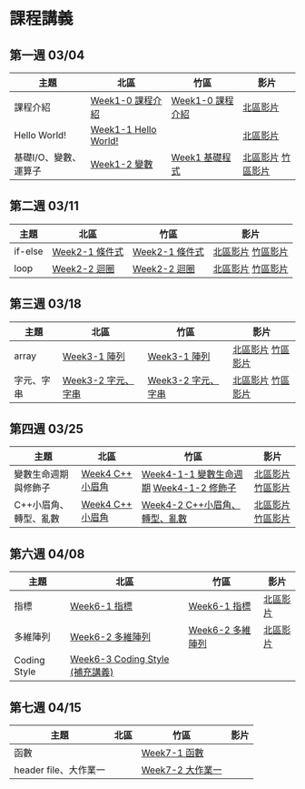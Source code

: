 # 課程講義
## 第一週 03/04

| 主題         | 北區                                      | 竹區 | 影片 |
| ------------ | ----------------------------------------- | ---- | ---- |
|   課程介紹                         |  [Week1-0 課程介紹][tp-introduction]  |  [Week1-0 課程介紹][hc-introduction]   | [北區影片][tp-yt-introduction]   |
|   Hello World!                    |  [Week1-1 Hello World!][tp-helloworld]  |    | [北區影片][tp-yt-helloworld]    |
|   基礎I/O、變數、運算子  |  [Week1-2 變數][tp-variables]  | [Week1 基礎程式][hc-week1course] | [北區影片][tp-yt-variables]  [竹區影片][hc-yt-week1course] |

[tp-introduction]: https://docs.google.com/presentation/d/1gryvGe6K3oip4e50d8LQ4ReqEG2kArjs/edit?usp=sharing&ouid=106647981009000784070&rtpof=true&sd=true
[hc-introduction]: https://drive.google.com/file/d/1vNKLhEMjy_PmKC6X161fExvJEwceZYf7/view?usp=sharing
[tp-variables]: https://slides.com/allen522019/20220305-852e28
[hc-week1course]: https://drive.google.com/file/d/1CXwG-wYO3OAAdh3qfO4HlmB1nZ7mYGR-/view?usp=sharing
[tp-helloworld]: https://slides.com/rubyku/sprout-2022
[tp-yt-introduction]: https://youtu.be/CaEAMLrn-kM
[tp-yt-helloworld]: https://youtu.be/79gUkU7Jct4
[hc-yt-week1course]: https://youtu.be/B9sjhA5kwOk
[tp-yt-variables]: https://youtu.be/LEUKWIHGcT8

## 第二週 03/11

| 主題         | 北區                                      | 竹區 | 影片 |
| ------------ | ----------------------------------------- | ---- | ---- |
|   if-else    |  [Week2-1 條件式][tp-if_else]    | [Week2-1 條件式][hc-if_else]     | [北區影片][tp-yt-if_else]  [竹區影片][hc-yt-if_else]   |
|  loop    |  [Week2-2 迴圈][tp-loop]     |   [Week2-2 迴圈][hc-loop]   |  [北區影片][tp-yt-loop] [竹區影片][hc-yt-loop]   |

[hc-if_else]: https://drive.google.com/file/d/1GsnyPOHVdCoOWINTcuBiGt_q51r7V3EM/view?usp=share_link
[hc-loop]: https://hackmd.io/@Ben1102/BJ3QLuey2
[tp-if_else]: https://slides.com/seanhuang1228/sprout_if_else
[tp-loop]: https://slides.com/seanhuang1228/deck

[hc-yt-loop]: https://youtu.be/FhkLQIKyBTw
[tp-yt-if_else]: https://youtu.be/7iipme8fG8s
[hc-yt-if_else]: https://youtu.be/P3Vvhmac6po
[tp-yt-loop]: https://youtu.be/VeZId6pmC9c

## 第三週 03/18

| 主題         | 北區                                      | 竹區 | 影片 |
| ------------ | ----------------------------------------- | ---- | ---- |
|   array    |  [Week3-1 陣列][tp-array]    | [Week3-1 陣列][hc-array] | [北區影片][tp-yt-array] [竹區影片][hc-yt-array] |
| 字元、字串 |   [Week3-2 字元、字串][tp-cstring]  | [Week3-2 字元、字串][hc-cstring]    |  [北區影片][tp-yt-cstring] [竹區影片][hc-yt-cstring]

[tp-array]: https://slides.com/cswagger/array
[hc-array]: https://docs.google.com/presentation/d/1sDkVsgJBQFDn-qfAzfA2wz2EDkTjBaYTtEN1euaBR60/edit?usp=sharing
[tp-cstring]: https://slides.com/allen522019/20220319-3d32c3
[hc-cstring]: https://slides.com/rassss/deck

[tp-yt-cstring]: https://youtu.be/3MjzPutdChM
[tp-yt-array]: https://youtu.be/aumt-SMGTHM
[hc-yt-array]: https://youtu.be/ZXu1Dfq18ac
[hc-yt-cstring]: https://youtu.be/RYzkrB4pdxw

## 第四週 03/25

| 主題         | 北區                                      | 竹區 | 影片 |
| ------------ | ----------------------------------------- | ---- | ---- |
| 變數生命週期與修飾子 |  [Week4 C++ 小眉角][tp-small-topics-in-cpp]   | [Week4-1-1 變數生命週期][hc-varlifecycle] [Week4-1-2 修飾子][hc-modifier] | [北區影片][tp-yt-0325-pt1] [竹區影片][hc-yt-0325]  |
| C++小眉角、轉型、亂數 |  [Week4 C++ 小眉角][tp-small-topics-in-cpp]  | [Week4-2 C++小眉角、轉型、亂數][hc-typecast]    | [北區影片][tp-yt-0325-pt2] [竹區影片][hc-yt-0325] |

[tp-small-topics-in-cpp]: https://slides.com/rubyku/small-topics-in-cpp
[hc-varlifecycle]: https://slides.com/yeiyang/life-cycle
[hc-modifier]: https://slides.com/yeiyang/qualifier-4e3988
[hc-typecast]: https://hackmd.io/@nWxhMfNES0-4UHCSWXJMcg/S10N_gmE9
[tp-yt-0325-pt1]: https://www.youtube.com/watch?v=qE1EfJg6kZ0
[tp-yt-0325-pt2]: https://www.youtube.com/watch?v=x5M-zwQaAaA
[hc-yt-0325]: https://youtu.be/k14ZvMquRQE

## 第六週 04/08

| 主題         | 北區                                      | 竹區 | 影片 |
| ------------ | ----------------------------------------- | ---- | ---- |
|   指標    | [Week6-1 指標][tp-pointer]     | [Week6-1 指標][hc-pointer] | [北區影片][tp-yt-pointer] |
| 多維陣列 |   [Week6-2 多維陣列][tp-ndarray] | [Week6-2 多維陣列][hc-2darray]  | [北區影片][tp-yt-ndarray] |
| Coding Style | [Week6-3 Coding Style (補充講義)][tp-codingStyle] | | |

[hc-pointer]: https://slides.com/s0n9yu/deck/fullscreen
[tp-pointer]: https://drive.google.com/file/d/1QnIxKbynMUKOI0oTzqcLbwNcD05Ev1mn/view?usp=share_link
[hc-2darray]: https://slides.com/s0n9yu/deck-0c151a/fullscreen
[tp-ndarray]: https://drive.google.com/file/d/1q1ZWjBn9w1Sb9dI2OYrodq-_jmTmHN9g/view
[tp-codingStyle]: https://hackmd.io/@iceylemon157/ry46_AaZ3#/
[tp-yt-ndarray]: https://youtu.be/YZ8qRbrp5WQ
[tp-yt-pointer]: https://www.youtube.com/playlist?list=PLp5kjMAmhp-91CeEFj7039oNyDssPTcWU


## 第七週 04/15

| 主題         | 北區                                      | 竹區 | 影片 |
| ------------ | ----------------------------------------- | ---- | ---- |
|   函數    |     | [Week7-1 函數][hc-function] |  |
| header file、大作業一 |    | [Week7-2 大作業一][hc-project1]  |  |

[hc-function]: https://drive.google.com/file/d/1hP9NC9pmK6iaktOQqH7X_Sma6UKIVze-/view
[hc-project1]: https://hackmd.io/@109nfDWYQD66KCH8w6Osow/SJsdPObzn
